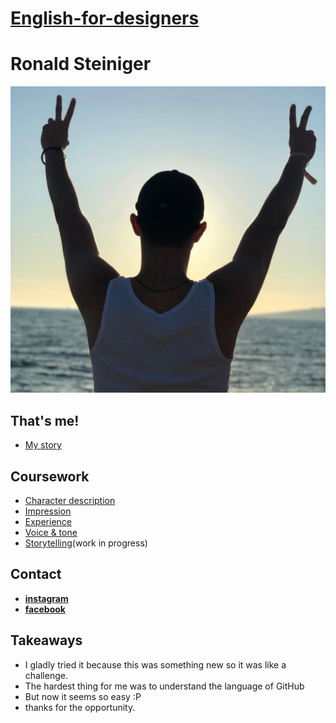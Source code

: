 # [English-for-designers](https://github.com/RonaldRonno/english-for-designers/blob/main/README.md)

# Ronald Steiniger

![Photo ME](freedomRono.jpeg) 

## That's me!

- [My story](https://github.com/RonaldRonno/english-for-designers/blob/main/03-aboutness/index.md)

## Coursework 
- [Character description](https://github.com/RonaldRonno/english-for-designers/blob/main/01-character-description/index.md)
- [Impression](https://github.com/RonaldRonno/english-for-designers/blob/main/02-impression/index.md)
- [Experience](https://github.com/RonaldRonno/english-for-designers/blob/main/04-experience/index.md)
- [Voice & tone](https://github.com/RonaldRonno/english-for-designers/blob/main/05-voice-tone/index.md)
- [Storytelling](https://github.com/RonaldRonno/english-for-designers/tree/main/06-storytelling)(work in progress)

## Contact

- **[instagram](https://www.instagram.com/ronald_steiniger/)**
- **[facebook](https://www.facebook.com/ronald.steiniger)**

## Takeaways
- I gladly tried it because this was something new so it was like a challenge. 
- The hardest thing for me was to understand the language of GitHub
- But now it seems so easy :P
- thanks for the opportunity.
